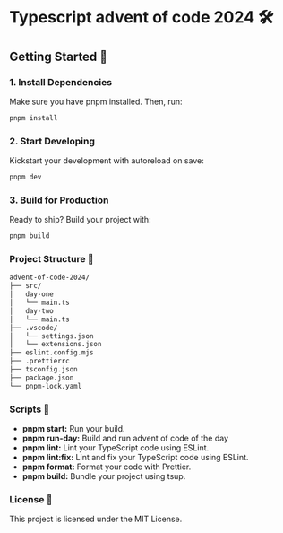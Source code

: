 
# Typescript advent of code 2024 🛠️

## Getting Started 🚀

### 1. Install Dependencies

Make sure you have pnpm installed. Then, run:

```bash
pnpm install
```

### 2. Start Developing

Kickstart your development with autoreload on save:

```bash
pnpm dev
```

### 3. Build for Production

Ready to ship? Build your project with:

```bash
pnpm build
```

### Project Structure 📁

```bash
advent-of-code-2024/
├── src/
│   day-one
│   └── main.ts
│   day-two
│   └── main.ts
├── .vscode/
│   └── settings.json 
│   └── extensions.json
├── eslint.config.mjs
├── .prettierrc 
├── tsconfig.json
├── package.json
└── pnpm-lock.yaml
```

### Scripts 📝

* **pnpm start:** Run your build.
* **pnpm run-day:** Build and run advent of code of the day
* **pnpm lint:** Lint your TypeScript code using ESLint.
* **pnpm lint:fix:** Lint and fix your TypeScript code using ESLint.
* **pnpm format:** Format your code with Prettier.
* **pnpm build:** Bundle your project using tsup.

### License 📄

This project is licensed under the MIT License.
